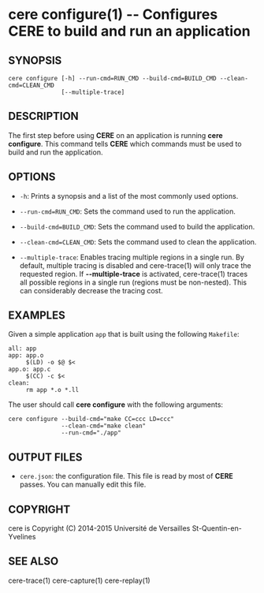 cere configure(1) -- Configures CERE to build and run an application
====================================================================

## SYNOPSIS

```
cere configure [-h] --run-cmd=RUN_CMD --build-cmd=BUILD_CMD --clean-cmd=CLEAN_CMD
               [--multiple-trace]
```

## DESCRIPTION

The first step before using **CERE** on an application is running **cere
configure**. This command tells **CERE** which commands must be used to build and
run the application.

## OPTIONS

  * `-h`:
    Prints a synopsis and a list of the most commonly used options.

  * `--run-cmd=RUN_CMD`:
    Sets the command used to run the application.

  * `--build-cmd=BUILD_CMD`:
    Sets the command used to build the application.

  * `--clean-cmd=CLEAN_CMD`:
    Sets the command used to clean the application.

  * `--multiple-trace`:
    Enables tracing multiple regions in a single run.  By default, multiple
    tracing is disabled and cere-trace(1) will only trace the requested region.
    If **--multiple-trace** is activated, cere-trace(1) traces all possible regions
    in a single run (regions must be non-nested). This can considerably decrease
    the tracing cost.

## EXAMPLES

Given a simple application `app` that is built using the following `Makefile`:

```make
all: app
app: app.o
     $(LD) -o $@ $<
app.o: app.c
     $(CC) -c $<
clean:
     rm app *.o *.ll
```

The user should call **cere configure** with the following arguments:

```
cere configure --build-cmd="make CC=ccc LD=ccc"
               --clean-cmd="make clean"
               --run-cmd="./app"
```

## OUTPUT FILES

  * `cere.json`:
    the configuration file. This file is read by most of **CERE**
    passes. You can manually edit this file.

## COPYRIGHT

cere is Copyright (C) 2014-2015 Université de Versailles St-Quentin-en-Yvelines

## SEE ALSO

cere-trace(1) cere-capture(1) cere-replay(1)
